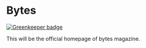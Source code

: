 # Bytes

[![Greenkeeper badge](https://badges.greenkeeper.io/krushndayshmookh/bytes-magazine.svg)](https://greenkeeper.io/)

This will be the official homepage of bytes magazine.
